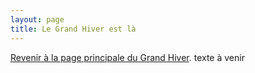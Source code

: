 ```yaml
---
layout: page
title: Le Grand Hiver est là
---
```


<a href="/../grand-hiver">Revenir à la page principale du Grand Hiver</a>.
texte à venir